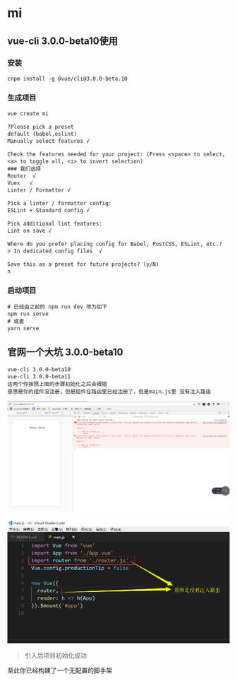 # mi

## vue-cli 3.0.0-beta10使用

### 安装

```
cnpm install -g @vue/cli@3.0.0-beta.10
```

### 生成项目

```
vue create mi
```

```
?Please pick a preset
default (babel,eslint)
Manually select features √
```

```
Check the features needed for your project: (Press <space> to select, <a> to toggle all, <i> to invert selection)
### 我们选择
Router  √
Vuex   √
Linter / Formatter √
```

```
Pick a linter / formatter config:
ESLint + Standard config √
```

```
Pick additional lint features:
Lint on save √
```

```
Where do you prefer placing config for Babel, PostCSS, ESLint, etc.?
> In dedicated config files  √
```

```
Save this as a preset for future projects? (y/N)
n
```

### 启动项目

```
# 已经由之前的 npm run dev 改为如下
npm run serve 
# 或者
yarn serve 
```

## 官网一个大坑 3.0.0-beta10

```
vue-cli 3.0.0-beta10
vue-cli 3.0.0-beta11
这两个你按照上面的步骤初始化之后会报错
意思是你的组件没注册，但是组件在路由里已经注册了，但是main.js里 没有注入路由
```

![](https://raw.githubusercontent.com/slTrust/note/master/img/mi_004_01.png)

![](https://raw.githubusercontent.com/slTrust/note/master/img/mi_004_02.png)

> 引入后项目初始化成功

至此你已经构建了一个无配置的脚手架

